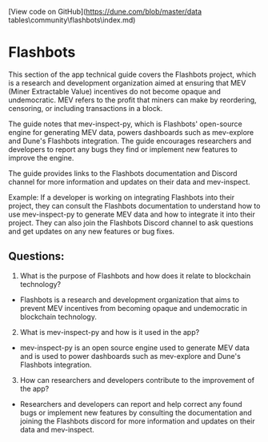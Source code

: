 [View code on GitHub](https://dune.com/blob/master/data tables\community\flashbots\index.md)

# Flashbots

This section of the app technical guide covers the Flashbots project, which is a research and development organization aimed at ensuring that MEV (Miner Extractable Value) incentives do not become opaque and undemocratic. MEV refers to the profit that miners can make by reordering, censoring, or including transactions in a block. 

The guide notes that mev-inspect-py, which is Flashbots' open-source engine for generating MEV data, powers dashboards such as mev-explore and Dune's Flashbots integration. The guide encourages researchers and developers to report any bugs they find or implement new features to improve the engine. 

The guide provides links to the Flashbots documentation and Discord channel for more information and updates on their data and mev-inspect. 

Example: If a developer is working on integrating Flashbots into their project, they can consult the Flashbots documentation to understand how to use mev-inspect-py to generate MEV data and how to integrate it into their project. They can also join the Flashbots Discord channel to ask questions and get updates on any new features or bug fixes.
## Questions: 
 1. What is the purpose of Flashbots and how does it relate to blockchain technology?
- Flashbots is a research and development organization that aims to prevent MEV incentives from becoming opaque and undemocratic in blockchain technology.

2. What is mev-inspect-py and how is it used in the app?
- mev-inspect-py is an open source engine used to generate MEV data and is used to power dashboards such as mev-explore and Dune's Flashbots integration.

3. How can researchers and developers contribute to the improvement of the app?
- Researchers and developers can report and help correct any found bugs or implement new features by consulting the documentation and joining the Flashbots discord for more information and updates on their data and mev-inspect.